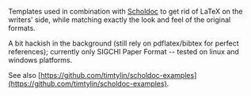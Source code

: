  
Templates used in combination with [Scholdoc](http://scholdoc.scholarlymarkdown.com/) to get rid of LaTeX on the writers' side, while matching exactly the look and feel of the original formats. 

A bit hackish in the background (still rely on pdflatex/bibtex for perfect references); currently only SIGCHI Paper Format -- tested on linux and windows platforms.

See also [https://github.com/timtylin/scholdoc-examples](https://github.com/timtylin/scholdoc-examples).
